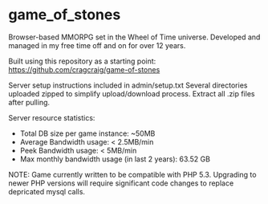 # game_of_stones

 Browser-based MMORPG set in the Wheel of Time universe. Developed and managed in my free time off and on for over 12 years.
 
 Built using this repository as a starting point:
https://github.com/cragcraig/game-of-stones

Server setup instructions included in admin/setup.txt
Several directories uploaded zipped to simplify upload/download process. Extract all .zip files after pulling.

Server resource statistics:
- Total DB size per game instance: ~50MB
- Average Bandwidth usage: < 2.5MB/min
- Peek Bandwidth usage: < 5MB/min
- Max monthly bandwidth usage (in last 2 years): 63.52 GB 

NOTE: Game currently written to be compatible with PHP 5.3. Upgrading to newer PHP versions will require significant code changes to replace depricated mysql calls.
